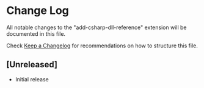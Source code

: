 # Change Log

All notable changes to the "add-csharp-dll-reference" extension will be documented in this file.

Check [Keep a Changelog](http://keepachangelog.com/) for recommendations on how to structure this file.

## [Unreleased]

- Initial release